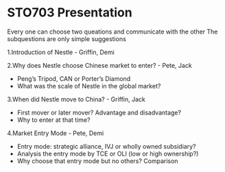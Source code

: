 # STO703 Presentation

Every one can choose two queations and communicate with the other 
The subquestions are only simple suggestions

1.Introduction of Nestle - Griffin, Demi

2.Why does Nestle choose Chinese market to enter? - Pete, Jack
 - Peng’s Tripod, CAN or Porter’s Diamond
 - What was the scale of Nestle in the global market?

3.When did Nestle move to China? - Griffin, Jack
 - First mover or later mover? Advantage and disadvantage?
 - Why to enter at that time? 

4.Market Entry Mode - Pete, Demi
 - Entry mode: strategic alliance, IVJ or wholly owned subsidiary?
 - Analysis the entry mode by TCE or OLI (low or high ownership?)
 - Why choose that entry mode but no others? Comparison
